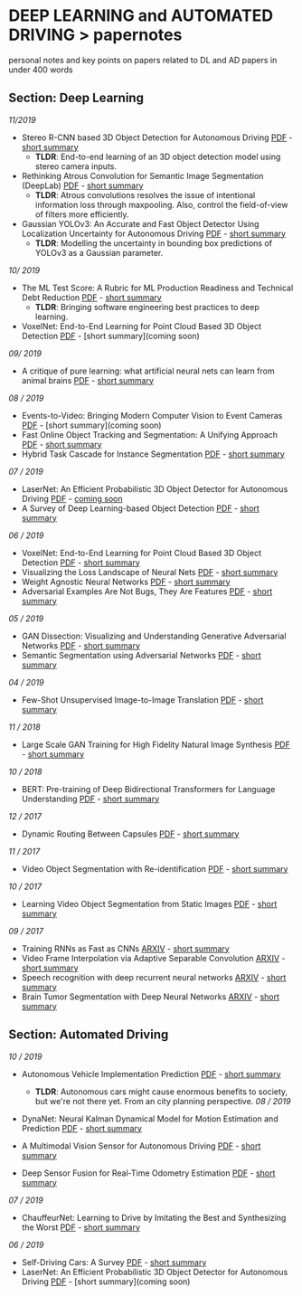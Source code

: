 # DEEP LEARNING and AUTOMATED DRIVING > papernotes
personal notes and key points on papers related to DL and AD papers in under 400 words

## Section: Deep Learning 
*11/2019*

- Stereo R-CNN based 3D Object Detection for Autonomous Driving
 [PDF](https://arxiv.org/pdf/1902.09738.pdf) - [short summary](https://github.com/fgabel/Deep-Learning-and-Automated-Driving-Papernotes/blob/master/comments/Rethinking%20Atrous%20Convolution%20for%20Semantic%20Image%20Segmentation.md)
  - **TLDR**: End-to-end learning of an 3D object detection model using stereo camera inputs.
- Rethinking Atrous Convolution for Semantic Image Segmentation (DeepLab)
 [PDF](https://arxiv.org/abs/1706.05587) - [short summary](https://github.com/fgabel/Deep-Learning-and-Automated-Driving-Papernotes/blob/master/comments/Rethinking%20Atrous%20Convolution%20for%20Semantic%20Image%20Segmentation.md)
  - **TLDR**: Atrous convolutions resolves the issue of intentional information loss through maxpooling. Also, control the field-of-view of filters more efficiently.
- Gaussian YOLOv3: An Accurate and Fast Object Detector Using Localization
Uncertainty for Autonomous Driving
 [PDF](https://arxiv.org/pdf/1904.04620.pdf) - [short summary](https://github.com/fgabel/Deep-Learning-and-Automated-Driving-Papernotes/blob/master/comments/Gaussian%20YOLOv3:%20An%20Accurate%20and%20Fast%20Object%20Detector%20Using%20Localization%20Uncertainty%20for%20Autonomous%20Driving.md)
  - **TLDR**: Modelling the uncertainty in bounding box predictions of YOLOv3 as a Gaussian parameter.
  
*10/ 2019*

- The ML Test Score: A Rubric for ML Production Readiness and Technical Debt Reduction
 [PDF](https://storage.googleapis.com/pub-tools-public-publication-data/pdf/aad9f93b86b7addfea4c419b9100c6cdd26cacea.pdf) - [short summary](https://github.com/fgabel/Deep-Learning-and-Automated-Driving-Papernotes/blob/master/comments/The%20ML%20Test%20Score:%20A%20Rubric%20for%20ML%20Production%20Readiness%20and%20Technical%20Debt%20Reduction.md)
  - **TLDR**: Bringing software engineering best practices to deep learning.
- VoxelNet: End-to-End Learning for Point Cloud Based 3D Object Detection
 [PDF](https://arxiv.org/abs/1711.06396) - [short summary](coming soon)

*09/ 2019*

- A critique of pure learning: what artificial neural nets can learn from animal brains [PDF](https://www.biorxiv.org/content/biorxiv/early/2019/03/20/582643.full.pdf) - [short summary](https://github.com/fgabel/Deep-Learning-and-Automated-Driving-Papernotes/blob/master/comments/A%20critique%20of%20pure%20learning:%20what%20artificial%20neural%20nets%20can%20learn%20from%20animal%20brains.md)

*08 / 2019*
- Events-to-Video: Bringing Modern Computer Vision to Event Cameras [PDF](http://rpg.ifi.uzh.ch/docs/CVPR19_Rebecq.pdf) - [short summary](coming soon)
- Fast Online Object Tracking and Segmentation: A Unifying Approach [PDF](https://arxiv.org/abs/1812.05050) - [short summary](https://github.com/fgabel/Deep-Learning-and-Automated-Driving-Papernotes/blob/master/comments/Fast%20Online%20Object%20Tracking%20and%20Segmentation:%20A%20Unifying%20Approach.md)
- Hybrid Task Cascade for Instance Segmentation [PDF](https://arxiv.org/abs/1901.07518) - [short summary](https://github.com/fgabel/Deep-Learning-and-Automated-Driving-Papernotes/blob/master/comments/Hybrid%20Task%20Cascade%20for%20Instance%20Segmentation.md)

*07 / 2019*

- LaserNet: An Efficient Probabilistic 3D Object Detector for Autonomous Driving [PDF](https://arxiv.org/abs/1903.08701) - [coming soon]()
- A Survey of Deep Learning-based Object Detection [PDF](https://arxiv.org/pdf/1907.09408.pdf) - [short summary](https://github.com/fgabel/Deep-Learning-and-Automated-Driving-Papernotes/blob/master/comments/A%20Survey%20of%20Deep%20Learning-based%20Object%20Detection.md)

*06 / 2019*

- VoxelNet: End-to-End Learning for Point Cloud Based 3D Object Detection
 [PDF](https://arxiv.org/pdf/1711.06396.pdf) - [short summary](https://github.com/fgabel/Deep-Learning-and-Automated-Driving-Papernotes/blob/master/comments/VoxelNet:%20End-to-End%20Learning%20for%20Point%20Cloud%20Based%203D%20Object%20Detection.md)
- Visualizing the Loss Landscape of Neural Nets
 [PDF](https://arxiv.org/abs/1712.09913) - [short summary](https://github.com/fgabel/Deep-Learning-and-Automated-Driving-Papernotes/blob/master/comments/Visualizing%20the%20Loss%20Landscape%20of%20Neural%20Nets.md)
- Weight Agnostic Neural Networks
 [PDF](https://arxiv.org/abs/1906.04358) - [short summary](https://github.com/fgabel/Deep-Learning-and-Automated-Driving-Papernotes/blob/master/comments/Weight%20Agnostic%20Neural%20Networks.md)
- Adversarial Examples Are Not Bugs, They Are Features
 [PDF](https://arxiv.org/pdf/1905.02175v2.pdf) - [short summary](https://github.com/fgabel/Deep-Learning-and-Automated-Driving-Papernotes/blob/master/comments/Adversarial%20Examples%20Are%20Not%20Bugs%2C%20They%20Are%20Features.md)



*05 / 2019*

- GAN Dissection: Visualizing and Understanding Generative Adversarial Networks
 [PDF](https://arxiv.org/abs/1811.10597) - [short summary](https://github.com/fgabel/Deep-Learning-and-Automated-Driving-Papernotes/blob/master/comments/GAN%20Dissection:%20Visualizing%20and%20Understanding%20Generative%20Adversarial%20Networks.md)
- Semantic Segmentation using Adversarial Networks
 [PDF](https://arxiv.org/pdf/1611.08408.pdf) - [short summary](https://github.com/fgabel/Deep-Learning-and-Automated-Driving-Papernotes/blob/master/comments/Semantic%20Segmentation%20using%20Adversarial%20Networks.md)


*04 / 2019*

- Few-Shot Unsupervised Image-to-Image Translation
 [PDF](https://arxiv.org/abs/1905.01723) - [short summary](https://github.com/fgabel/Deep-Learning-and-Automated-Driving-Papernotes/blob/master/comments/Few-Shot%20Unsupervised%20Image-to-Image%20Translation.md)


*11 / 2018*

- Large Scale GAN Training for High Fidelity Natural Image Synthesis
 [PDF](https://arxiv.org/pdf/1809.11096v1.pdf) - [short summary](https://github.com/fgabel/Deep-Learning-and-Automated-Driving-Papernotes/blob/master/comments/Large%20Scale%20GAN%20Training%20for%20High%20Fidelity%20Natural%20Image%20Synthesis.md)

*10 / 2018*

- BERT: Pre-training of Deep Bidirectional Transformers for Language Understanding
 [PDF](https://arxiv.org/abs/1810.04805) - [short summary]()


*12 / 2017*

- Dynamic Routing Between Capsules
 [PDF](https://arxiv.org/pdf/1710.09829.pdf) - [short summary](https://github.com/fgabel/Deep-Learning-and-Automated-Driving-Papernotes/blob/master/comments/Dynamic%20Routing%20Between%20Capsules.md)

*11 / 2017*

- Video Object Segmentation with Re-identification
 [PDF](https://arxiv.org/pdf/1708.00197.pdf) - [short summary](https://github.com/fgabel/Deep-Learning-and-Automated-Driving-Papernotes/blob/master/comments/Video%20Object%20Segmentation%20with%20Re-identification)


*10 / 2017*

- Learning Video Object Segmentation from Static Images
 [PDF](https://graphics.ethz.ch/~perazzif/masktrack/files/masktrack.pdf) - [short summary](https://github.com/fgabel/Deep-Learning-and-Automated-Driving-Papernotes/blob/master/comments/Learning%20Video%20Object%20Segmentation%20from%20Static%20Images.md)

*09 / 2017*

- Training RNNs as Fast as CNNs [ARXIV](https://arxiv.org/pdf/1709.02755.pdf) - [short summary](https://github.com/fgabel/Deep-Learning-and-Automated-Driving-Papernotes/blob/master/comments/Training%20RNNs%20as%20Fast%20as%20CNNs.md)
- Video Frame Interpolation via Adaptive Separable Convolution [ARXIV](https://arxiv.org/abs/1708.01692) - [short summary](https://github.com/fgabel/Deep-Learning-and-Automated-Driving-Papernotes/blob/master/comments/Video%20Frame%20Interpolation%20via%20Adaptive%20Separable%20Convolution.md)
- Speech recognition with deep recurrent neural networks [ARXIV](https://arxiv.org/abs/1303.5778) - [short summary](https://github.com/fgabel/Deep-Learning-and-Automated-Driving-Papernotes/blob/master/comments/speech-recognition-with-deep-recurrent-neural-networks.md)
- Brain Tumor Segmentation with Deep Neural Networks [ARXIV](https://arxiv.org/pdf/1505.03540.pdf) - [short summary](https://github.com/fgabel/Deep-Learning-and-Automated-Driving-Papernotes/blob/master/comments/Brain%20Tumor%20Segmentation%20with%20Deep%20Neural%20Networks.md)

## Section: Automated Driving

*10 / 2019*

- Autonomous Vehicle Implementation Prediction [PDF](https://www.vtpi.org/avip.pdf) - [short summary](https://github.com/fgabel/Deep-Learning-and-Automated-Driving-Papernotes/blob/master/comments/Autonomous%20Vehicle%20Implementation%20Predictions.md)
  - **TLDR**: Autonomous cars might cause enormous benefits to society, but we're not there yet. From an city planning perspective.
*08 / 2019*

- DynaNet: Neural Kalman Dynamical Model
for Motion Estimation and Prediction [PDF](https://arxiv.org/pdf/1908.03918.pdf) - [short summary]()
- A Multimodal Vision Sensor for Autonomous Driving [PDF](https://arxiv.org/pdf/1908.05649.pdf) - [short summary]()
- Deep Sensor Fusion for Real-Time Odometry Estimation [PDF](https://arxiv.org/pdf/1908.00524.pdf) - [short summary]()


*07 / 2019*

- ChauffeurNet: Learning to Drive by Imitating the Best and Synthesizing the Worst [PDF](https://arxiv.org/abs/1812.03079) - [short summary](https://github.com/fgabel/Deep-Learning-and-Automated-Driving-Papernotes/blob/master/comments/ChauffeurNet:%20Learning%20to%20Drive%20by%20Imitating%20the%20Best%20and%20Synthesizing%20the%20Worst.md)

*06 / 2019*

- Self-Driving Cars: A Survey [PDF](https://arxiv.org/abs/1901.04407) - [short summary]()
- LaserNet: An Efficient Probabilistic 3D Object Detector for Autonomous Driving [PDF](https://arxiv.org/abs/1903.08701) - [short summary](coming soon)
